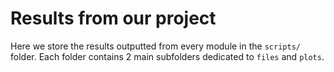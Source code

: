 # Results from our project

Here we store the results outputted from every module in the `scripts/` folder. 
Each folder contains 2 main subfolders dedicated to `files` and `plots`.
